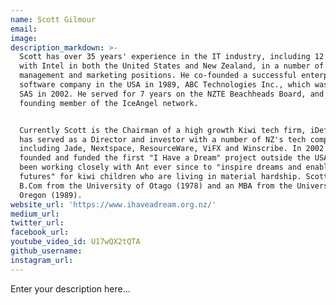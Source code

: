 ```yaml
---
name: Scott Gilmour
email:
image:
description_markdown: >-
  Scott has over 35 years' experience in the IT industry, including 12 years
  with Intel in both the United States and New Zealand, in a number of senior
  management and marketing positions. He co-founded a successful enterprise
  software company in the USA in 1989, ABC Technologies Inc., which was sold to
  SAS in 2002. He served for 7 years on the NZTE Beachheads Board, and was a
  founding member of the IceAngel network.


  Currently Scott is the Chairman of a high growth Kiwi tech firm, iDefigo, and
  has served as a Director and investor with a number of NZ's tech companies,
  including Jade, Nextspace, ResourceWare, ViFX and Winscribe. In 2002 Scott
  founded and funded the first "I Have a Dream" project outside the USA and has
  been working closely with Ant ever since to "inspire dreams and enable
  futures" for kiwi children who are living in material hardship. Scott has a
  B.Com from the University of Otago (1978) and an MBA from the University of
  Oregon (1989).
website_url: 'https://www.ihaveadream.org.nz/'
medium_url:
twitter_url:
facebook_url:
youtube_video_id: U17wQX2tQTA
github_username:
instagram_url:
---
```


Enter your description here...
